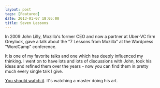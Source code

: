 ```yaml
---
layout: post
tags: [Featured]
date: 2013-01-07 18:05:00
title: Seven Lessons
---
```

In 2009 John Lilly, Mozilla's former CEO and now a partner at Uber-VC firm Greylock, gave a talk about the "7 Lessons from Mozilla" at the Wordpress "WordCamp" conference.

It is one of my favorite talks and one which has deeply influenced my thinking. I went on to have lots and lots of discussions with John, took his ideas and refined them over the years - now you can find them in pretty much every single talk I give.

[You should watch it](http://wordpress.tv/2009/07/08/john-lilly-mozilla/). It's watching a master doing his art.